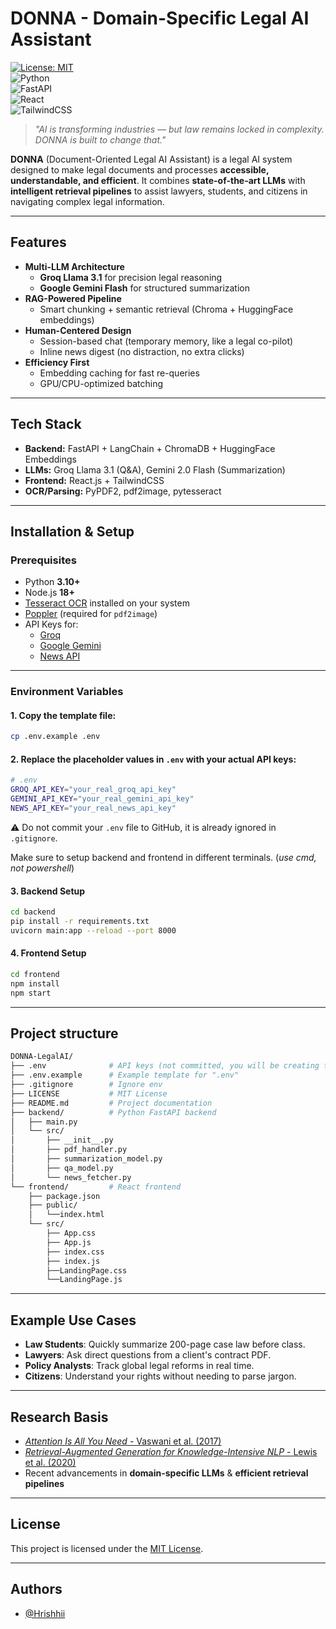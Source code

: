 # DONNA - Domain-Specific Legal AI Assistant

[![License: MIT](https://img.shields.io/badge/License-MIT-green.svg)](LICENSE)  
![Python](https://img.shields.io/badge/Python-3.10+-blue.svg)  
![FastAPI](https://img.shields.io/badge/FastAPI-API%20Backend-teal.svg)  
![React](https://img.shields.io/badge/React-Frontend-blue.svg)  
![TailwindCSS](https://img.shields.io/badge/Tailwind-CSS-38B2AC.svg)

> *"AI is transforming industries — but law remains locked in complexity. DONNA is built to change that."*

**DONNA** (Document-Oriented Legal AI Assistant) is a legal AI system designed to make legal documents and processes **accessible, understandable, and efficient**. It combines **state-of-the-art LLMs** with **intelligent retrieval pipelines** to assist lawyers, students, and citizens in navigating complex legal information. 

---

## Features

- **Multi-LLM Architecture**  
  - **Groq Llama 3.1** for precision legal reasoning  
  - **Google Gemini Flash** for structured summarization  
- **RAG-Powered Pipeline**  
  - Smart chunking + semantic retrieval (Chroma + HuggingFace embeddings)  
- **Human-Centered Design**  
  - Session-based chat (temporary memory, like a legal co-pilot)  
  - Inline news digest (no distraction, no extra clicks)  
- **Efficiency First**  
  - Embedding caching for fast re-queries  
  - GPU/CPU-optimized batching  

---

## Tech Stack

- **Backend:** FastAPI + LangChain + ChromaDB + HuggingFace Embeddings
- **LLMs:** Groq Llama 3.1 (Q&A), Gemini 2.0 Flash (Summarization)
- **Frontend:** React.js + TailwindCSS
- **OCR/Parsing:** PyPDF2, pdf2image, pytesseract

---

## Installation & Setup

### Prerequisites

- Python **3.10+**
- Node.js **18+**
- [Tesseract OCR](https://tesseract-ocr.github.io/tessdoc/) installed on your system
- [Poppler](https://poppler.freedesktop.org/) (required for `pdf2image`)
- API Keys for:
  - [Groq](https://console.groq.com/)
  - [Google Gemini](https://aistudio.google.com/)
  - [News API](https://newsapi.org/)

---

### Environment Variables
#### 1. Copy the template file:

```bash
cp .env.example .env
```
#### 2. Replace the placeholder values in `.env` with your actual API keys:

```bash
# .env
GROQ_API_KEY="your_real_groq_api_key"
GEMINI_API_KEY="your_real_gemini_api_key"
NEWS_API_KEY="your_real_news_api_key"
```
⚠️ Do not commit your `.env` file to GitHub, it is already ignored in `.gitignore`.

Make sure to setup backend and frontend in different terminals.
(*use cmd, not powershell*)
#### 3. Backend Setup
```bash
cd backend
pip install -r requirements.txt
uvicorn main:app --reload --port 8000
```

#### 4. Frontend Setup 
```bash
cd frontend
npm install
npm start
```
---
## Project structure
```bash
DONNA-LegalAI/
├── .env              # API keys (not committed, you will be creating this file.)
├── .env.example      # Example template for ".env"
├── .gitignore        # Ignore env
├── LICENSE           # MIT License
├── README.md         # Project documentation
├── backend/          # Python FastAPI backend
│   ├── main.py
│   └── src/
│       ├── __init__.py
│       ├── pdf_handler.py
│       ├── summarization_model.py
│       ├── qa_model.py
│       └── news_fetcher.py
└── frontend/         # React frontend
    ├── package.json
    ├── public/
    │   └──index.html
    └── src/
        ├── App.css
        ├── App.js
        ├── index.css
        ├── index.js
        ├──LandingPage.css
        └──LandingPage.js
```
---

## Example Use Cases  

- **Law Students**: Quickly summarize 200-page case law before class.  
- **Lawyers**: Ask direct questions from a client's contract PDF.  
- **Policy Analysts**: Track global legal reforms in real time.  
- **Citizens**: Understand your rights without needing to parse jargon.  

---
## Research Basis  

- [*Attention Is All You Need* - Vaswani et al. (2017)](https://arxiv.org/abs/1706.03762)  
- [*Retrieval-Augmented Generation for Knowledge-Intensive NLP* - Lewis et al. (2020)](https://arxiv.org/abs/2005.11401)  
- Recent advancements in **domain-specific LLMs** & **efficient retrieval pipelines**  

---

## License  

This project is licensed under the [MIT License](LICENSE).  

---
## Authors

- [@Hrishhii](https://www.github.com/Hrishhii)

